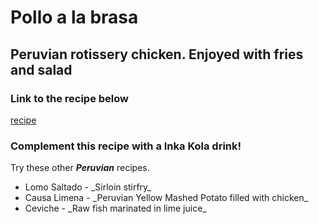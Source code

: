 # Pollo a la brasa
## Peruvian rotissery chicken. Enjoyed with fries and salad
### Link to the recipe below
[recipe](https://www.daringgourmet.com/pollo-la-brasa-peruvian-roasted-chicken/)

### Complement this recipe with a Inka Kola drink!

Try these other ***Peruvian*** recipes.
<ul>
    <li>Lomo Saltado - _Sirloin stirfry_ </li>
    <li>Causa Limena - _Peruvian Yellow Mashed Potato filled with chicken_</li>
    <li>Ceviche - _Raw fish marinated in lime juice_</li>
</ul>